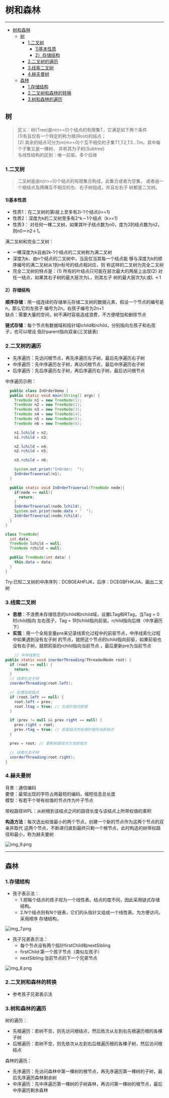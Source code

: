 # 树和森林

---

<!-- TOC -->
* [树和森林](#树和森林)
  * [树](#树-)
    * [1.二叉树](#1二叉树)
      * [1)基本性质](#1基本性质)
      * [2）存储结构](#2存储结构)
    * [2.二叉树的遍历](#2二叉树的遍历)
    * [3.线索二叉树](#3线索二叉树)
    * [4.赫夫曼树](#4赫夫曼树)
  * [森林](#森林)
    * [1.存储结构](#1存储结构)
    * [2.二叉树和森林的转换](#2二叉树和森林的转换)
    * [3.树和森林的遍历](#3树和森林的遍历)
<!-- TOC -->

## 树    

> 定义：树(Tree)是n(n>=0)个结点的有限集T，它满足如下两个条件  
>  (1)有且仅有一个特定的称为根(Root)的结点；    
>  (2) 其余的结点可分为m(m>=0)个互不相交的子集T1,T2,T3…Tm，其中每个子集又是一棵树，
并称其为子树(Subtree)     
> 与线性结构的区别：唯一前驱，多个后继    

### 1.二叉树

> 二叉树是由n(n>=0)个结点的有限集合构成，此集合或者为空集，
或者由一个根结点及两棵互不相交的左、右子树组成，并且左右子
树都是二叉树。 

#### 1)基本性质

- 性质1：在二叉树的第i层上至多有2i-1个结点(i>=1)
- 性质2：深度为k的二叉树至多有2^k－1个结点（k>=1)
- 性质3： 对任何一棵二叉树，如果其叶子结点数为n0，度为2的结点数为n2，则n0＝n2＋1。

满二叉树和完全二叉树：  

- 一棵深度为k且由2k-1个结点的二叉树称为满二叉树
- 深度为k、由n个结点的二叉树中，当且仅当其每一个结点能
  够与深度为k的顺序编号的满二叉树从1到n标号的结点相对应，则
  称这样的二叉树为完全二叉树
- 完全二叉树的特点是：(1) 所有的叶结点只可能在层次最大的两层上出现(2) 对任一结点，如果其右子树的最大层次为L，则其左子
  树的最大层次为L或L ＋1

#### 2）存储结构

**顺序存储**：用一组连续的存储单元存储二叉树的数据元素，假设一个节点的编号是n，那么它的左孩子
编号为2n，右孩子编号为2n+1    
缺点：需要大量的空间，树不满时容易造成浪费，不方便增加和删除节点    

**链式存储**：每个节点有数据域和指针域lchild和rchild，分别指向左孩子和右孩子，也可以增设
指针parent指向双亲(三叉链表)

### 2.二叉树的遍历

- 先序遍历：先访问根节点，再先序遍历左子树，最后先序遍历右子树
- 中序遍历：先中序遍历左子树，再访问根节点，最后中序遍历右子树
- 后序遍历：先后序遍历左子树，再后序遍历右子树，最后访问根节点

中序遍历示例：
```java
  public class InOrderDemo {
  public static void main(String[] args) {
    TreeNode n1 = new TreeNode(1);
    TreeNode n2 = new TreeNode(2);
    TreeNode n3 = new TreeNode(3);
    TreeNode n4 = new TreeNode(4);
    TreeNode n5 = new TreeNode(5);
    TreeNode n6 = new TreeNode(6);

    n1.lchild = n2;
    n1.rchild = n3;

    n2.lchild = n4;
    n2.rchild = n5;

    n3.rchild = n6;

    System.out.print("InOrder:  ");
    InOrderTraversal(n1);
  }

  public static void InOrderTraversal(TreeNode node){
    if(node == null){
      return;
    }
    InOrderTraversal(node.lchild);
    System.out.print(node.data + "  ");
    InOrderTraversal(node.rchild);
  }
}

class TreeNode{
  int data;
  TreeNode lchild = null;
  TreeNode rchild = null;

  public TreeNode(int data) {
    this.data = data;
  }
}
```

Try:已知二叉树的中序序列：DCBGEAHFIJK，后序：DCEGBFHKJIA，画出二叉树

### 3.线索二叉树

- **思想**：不浪费未存储信息的lchild和rchild域，设置LTag和RTag，当Tag = 0时child指向
左右孩子，Tag = 1时lchild指向前驱，rchild指向后继（中序遍历下）
- **实现**：用一个全局变量pre来记录线索化过程中的前驱节点，中序线索化过程中如果遇到没有左子树
的节点，就把这个节点的lchild指向前驱，如果前驱也没有右子树，就把前驱的rchild指向当前节点
，最后更新pre为当前节点

```java
    // 中序线索化
public static void inorderThreading(ThreadedNode root) {
  if (root == null) {
    return;
  }
  // 线索化左子树
  inorderThreading(root.left);

  // 处理当前结点
  if (root.left == null) {
    root.left = prev;
    root.ltag = true; // 左指针指向前驱
  }

  if (prev != null && prev.right == null) {
    prev.right = root;
    prev.rtag = true; // 前驱结点的右指针指向当前结点
  }

  prev = root; // 更新前驱结点为当前结点

  // 线索化右子树
  inorderThreading(root.right);
}
```

### 4.赫夫曼树

背景：通信编码   
要使：最常出现的字符占用最短的编码，缩短信息总长度   
模型：有若干个带有权值的节点作为叶子节点

带权路径WPL：从树根到该结点之间的路径长度与该结点上所带权值的乘积    

**构造方法**：每次选出权值最小的两个节点，创建一个新的节点作为这两个节点的双亲并取代
这两个节点，不断递归直到最终只剩一个根节点，此时构造的树带权路径和最小，称为赫夫曼树

![img_9.png](./pics/img_9.png)

---

## 森林

### 1.存储结构

- 孩子表示法：
  - 1.把每个结点的孩子视为一个线性表。结点的度不同，因此采用链式存储结构。
  - 2.N个结点则有N个链表，它们的头指针又组成一个线性表。为方便访问，采用顺序
    存储结构。

![img_7.png](./pics/img_7.png)

- 孩子兄弟表示法：
  - 每个节点设有两个指针firstChild和nextSibling
  - firstChild:第一个孩子节点（类似左孩子）
  - nextSibling:当前节点的下一个兄弟节点

![img_8.png](./pics/img_8.png)

### 2.二叉树和森林的转换

- 参考孩子兄弟表示法

### 3.树和森林的遍历

树的遍历：
- 先根遍历：若树不空，则先访问根结点，然后依次从左到右先根遍历根的各棵子树
- 后根遍历：若树不空，则先依次从左到右后根遍历根的各棵子树，然后访问根结点

森林的遍历：
- 先序遍历：先访问森林中第一棵树的根节点，再先序遍历第一棵树的子树，最后先序遍历森林剩余树
- 中序遍历：先中序遍历第一棵树的子树森林，再访问第一棵树的根节点，最后中序遍历剩余森林



